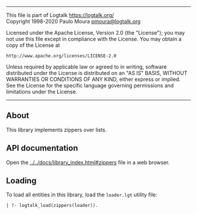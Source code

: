 ________________________________________________________________________

This file is part of Logtalk <https://logtalk.org/>  
Copyright 1998-2020 Paulo Moura <pmoura@logtalk.org>

Licensed under the Apache License, Version 2.0 (the "License");
you may not use this file except in compliance with the License.
You may obtain a copy of the License at

    http://www.apache.org/licenses/LICENSE-2.0

Unless required by applicable law or agreed to in writing, software
distributed under the License is distributed on an "AS IS" BASIS,
WITHOUT WARRANTIES OR CONDITIONS OF ANY KIND, either express or implied.
See the License for the specific language governing permissions and
limitations under the License.
________________________________________________________________________


About
-----

This library implements zippers over lists.


API documentation
-----------------

Open the [../../docs/library_index.html#zippers](../../docs/library_index.html#zippers)
file in a web browser.


Loading
-------

To load all entities in this library, load the `loader.lgt` utility file:

	| ?- logtalk_load(zippers(loader)).
